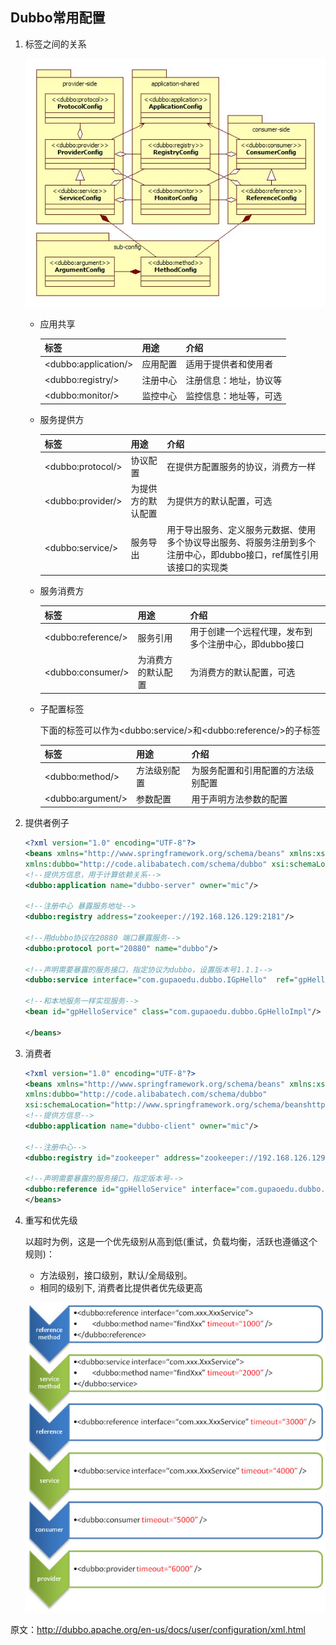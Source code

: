 ## Dubbo常用配置

1. 标签之间的关系

    ![](dubbo/dubbo-config.jpg)

    * 应用共享

        标签|用途|介绍
        --|--|--
        \<dubbo:application/>|应用配置|适用于提供者和使用者
        \<dubbo:registry/>|注册中心|注册信息：地址，协议等
        \<dubbo:monitor/>|监控中心|监控信息：地址等，可选

    * 服务提供方

        标签|用途|介绍
        --|--|--
        \<dubbo:protocol/>|协议配置|在提供方配置服务的协议，消费方一样
        \<dubbo:provider/>|为提供方的默认配置|为提供方的默认配置，可选
        \<dubbo:service/>|服务导出|用于导出服务、定义服务元数据、使用多个协议导出服务、将服务注册到多个注册中心，即dubbo接口，ref属性引用该接口的实现类

    * 服务消费方

        标签|用途|介绍
        --|--|--
        \<dubbo:reference/>|服务引用|用于创建一个远程代理，发布到多个注册中心，即dubbo接口
        \<dubbo:consumer/>|为消费方的默认配置|为消费方的默认配置，可选

    * 子配置标签

        下面的标签可以作为\<dubbo:service/>和\<dubbo:reference/>的子标签

        标签|用途|介绍
        --|--|--
        \<dubbo:method/>|方法级别配置|为服务配置和引用配置的方法级别配置
        \<dubbo:argument/>|参数配置|用于声明方法参数的配置

   

2. 提供者例子

    ```xml
    <?xml version="1.0" encoding="UTF-8"?>
    <beans xmlns="http://www.springframework.org/schema/beans" xmlns:xsi="http://www.w3.org/2001/XMLSchema-instance"
    xmlns:dubbo="http://code.alibabatech.com/schema/dubbo" xsi:schemaLocation="http://www.springframework.org/schema/beanshttp://www.springframework.org/schema/beans/spring-beans.xsdhttp://code.alibabatech.com/schema/dubbohttp://code.alibabatech.com/schema/dubbo/dubbo.xsd">
    <!--提供方信息，用于计算依赖关系-->
    <dubbo:application name="dubbo-server" owner="mic"/>
    
    <!--注册中心 暴露服务地址-->
    <dubbo:registry address="zookeeper://192.168.126.129:2181"/>
    
    <!--用dubbo协议在20880 端口暴露服务-->
    <dubbo:protocol port="20880" name="dubbo"/>
    
    <!--声明需要暴露的服务接口，指定协议为dubbo，设置版本号1.1.1-->
    <dubbo:service interface="com.gupaoedu.dubbo.IGpHello"  ref="gpHelloService" protocol="dubbo" version="1.1.1"/>
    
    <!--和本地服务一样实现服务-->
    <bean id="gpHelloService" class="com.gupaoedu.dubbo.GpHelloImpl"/>

    </beans>
    ```

3. 消费者

    ```xml
    <?xml version="1.0" encoding="UTF-8"?>
    <beans xmlns="http://www.springframework.org/schema/beans" xmlns:xsi="http://www.w3.org/2001/XMLSchema-instance"
    xmlns:dubbo="http://code.alibabatech.com/schema/dubbo"
    xsi:schemaLocation="http://www.springframework.org/schema/beanshttp://www.springframework.org/schema/beans/spring-beans.xsdhttp://code.alibabatech.com/schema/dubbohttp://code.alibabatech.com/schema/dubbo/dubbo.xsd">
    <!--提供方信息-->
    <dubbo:application name="dubbo-client" owner="mic"/>
    
    <!--注册中心-->
    <dubbo:registry id="zookeeper" address="zookeeper://192.168.126.129:2181?register=false" file="d:/dubbo-server"/>
    
    <!--声明需要暴露的服务接口，指定版本号-->
    <dubbo:reference id="gpHelloService" interface="com.gupaoedu.dubbo.IGpHello" registry="zookeeper" version="1.1.1"/>
    </beans>
    ```

4. 重写和优先级

    以超时为例，这是一个优先级别从高到低(重试，负载均衡，活跃也遵循这个规则)：

    * 方法级别，接口级别，默认/全局级别。
    * 相同的级别下, 消费者比提供者优先级更高

    ![](dubbo/dubbo-config-override.jpg)

原文：http://dubbo.apache.org/en-us/docs/user/configuration/xml.html